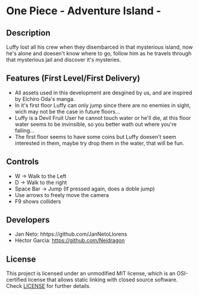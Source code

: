 # One Piece - Adventure Island -

## Description

Luffy lost all his crew when they disembarced in that mysterious island, now he's alone and doesen't know where to go, follow him as he travels through that mysterious jail and discover it's mysteries.

## Features (First Level/First Delivery)

 - All assets used in this development are desgined by us, and are inspired by Eichiro Oda's manga.
 - In it's first floor Luffy can only jump since there are no enemies in sight, wich may not be the case in future floors...
 - Luffy is a Devil Fruit User he cannot touch water or he'll die, at this floor water seems to be invinsible, so you better wath out where you're falling...
 - The first floor seems to have some coins but Luffy doesen't seem interested in them, maybe try drop them in the water, that will be fun.
 
## Controls

 - W -> Walk to the Left
 - D -> Walk to the right
 - Space Bar -> Jump (If pressed again, does a doble jump)
 - Use arrows to freely move the camera
 - F9 shows colliders

## Developers

 - Jan Neto: hhtps://github.com/JanNetoLlorens
 - Hèctor Garcia: https://github.com/Neidragon
 

## License

This project is licensed under an unmodified MIT license, which is an OSI-certified license that allows static linking with closed source software. Check [LICENSE](LICENSE) for further details.
